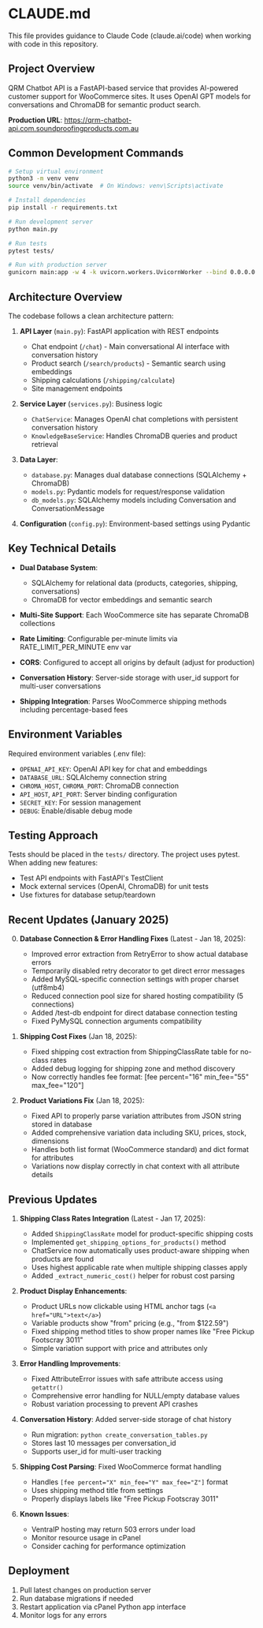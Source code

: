 # CLAUDE.md

This file provides guidance to Claude Code (claude.ai/code) when working with code in this repository.

## Project Overview

QRM Chatbot API is a FastAPI-based service that provides AI-powered customer support for WooCommerce sites. It uses OpenAI GPT models for conversations and ChromaDB for semantic product search.

**Production URL**: https://qrm-chatbot-api.com.soundproofingproducts.com.au

## Common Development Commands

```bash
# Setup virtual environment
python3 -m venv venv
source venv/bin/activate  # On Windows: venv\Scripts\activate

# Install dependencies
pip install -r requirements.txt

# Run development server
python main.py

# Run tests
pytest tests/

# Run with production server
gunicorn main:app -w 4 -k uvicorn.workers.UvicornWorker --bind 0.0.0.0:8000
```

## Architecture Overview

The codebase follows a clean architecture pattern:

1. **API Layer** (`main.py`): FastAPI application with REST endpoints
   - Chat endpoint (`/chat`) - Main conversational AI interface with conversation history
   - Product search (`/search/products`) - Semantic search using embeddings
   - Shipping calculations (`/shipping/calculate`)
   - Site management endpoints

2. **Service Layer** (`services.py`): Business logic
   - `ChatService`: Manages OpenAI chat completions with persistent conversation history
   - `KnowledgeBaseService`: Handles ChromaDB queries and product retrieval

3. **Data Layer**:
   - `database.py`: Manages dual database connections (SQLAlchemy + ChromaDB)
   - `models.py`: Pydantic models for request/response validation
   - `db_models.py`: SQLAlchemy models including Conversation and ConversationMessage

4. **Configuration** (`config.py`): Environment-based settings using Pydantic

## Key Technical Details

- **Dual Database System**: 
  - SQLAlchemy for relational data (products, categories, shipping, conversations)
  - ChromaDB for vector embeddings and semantic search
  
- **Multi-Site Support**: Each WooCommerce site has separate ChromaDB collections
  
- **Rate Limiting**: Configurable per-minute limits via RATE_LIMIT_PER_MINUTE env var

- **CORS**: Configured to accept all origins by default (adjust for production)

- **Conversation History**: Server-side storage with user_id support for multi-user conversations

- **Shipping Integration**: Parses WooCommerce shipping methods including percentage-based fees

## Environment Variables

Required environment variables (.env file):
- `OPENAI_API_KEY`: OpenAI API key for chat and embeddings
- `DATABASE_URL`: SQLAlchemy connection string
- `CHROMA_HOST`, `CHROMA_PORT`: ChromaDB connection
- `API_HOST`, `API_PORT`: Server binding configuration
- `SECRET_KEY`: For session management
- `DEBUG`: Enable/disable debug mode

## Testing Approach

Tests should be placed in the `tests/` directory. The project uses pytest. When adding new features:
- Test API endpoints with FastAPI's TestClient
- Mock external services (OpenAI, ChromaDB) for unit tests
- Use fixtures for database setup/teardown

## Recent Updates (January 2025)

0. **Database Connection & Error Handling Fixes** (Latest - Jan 18, 2025):
   - Improved error extraction from RetryError to show actual database errors
   - Temporarily disabled retry decorator to get direct error messages
   - Added MySQL-specific connection settings with proper charset (utf8mb4)
   - Reduced connection pool size for shared hosting compatibility (5 connections)
   - Added /test-db endpoint for direct database connection testing
   - Fixed PyMySQL connection arguments compatibility

1. **Shipping Cost Fixes** (Jan 18, 2025):
   - Fixed shipping cost extraction from ShippingClassRate table for no-class rates
   - Added debug logging for shipping zone and method discovery
   - Now correctly handles fee format: [fee percent="16" min_fee="55" max_fee="120"]

1. **Product Variations Fix** (Jan 18, 2025):
   - Fixed API to properly parse variation attributes from JSON string stored in database
   - Added comprehensive variation data including SKU, prices, stock, dimensions
   - Handles both list format (WooCommerce standard) and dict format for attributes
   - Variations now display correctly in chat context with all attribute details

## Previous Updates

1. **Shipping Class Rates Integration** (Latest - Jan 17, 2025):
   - Added `ShippingClassRate` model for product-specific shipping costs
   - Implemented `get_shipping_options_for_products()` method
   - ChatService now automatically uses product-aware shipping when products are found
   - Uses highest applicable rate when multiple shipping classes apply
   - Added `_extract_numeric_cost()` helper for robust cost parsing

2. **Product Display Enhancements**:
   - Product URLs now clickable using HTML anchor tags (`<a href="URL">text</a>`)
   - Variable products show "from" pricing (e.g., "from $122.59")
   - Fixed shipping method titles to show proper names like "Free Pickup Footscray 3011"
   - Simple variation support with price and attributes only

3. **Error Handling Improvements**:
   - Fixed AttributeError issues with safe attribute access using `getattr()`
   - Comprehensive error handling for NULL/empty database values
   - Robust variation processing to prevent API crashes

4. **Conversation History**: Added server-side storage of chat history
   - Run migration: `python create_conversation_tables.py`
   - Stores last 10 messages per conversation_id
   - Supports user_id for multi-user tracking

5. **Shipping Cost Parsing**: Fixed WooCommerce format handling
   - Handles `[fee percent="X" min_fee="Y" max_fee="Z"]` format
   - Uses shipping method title from settings
   - Properly displays labels like "Free Pickup Footscray 3011"

6. **Known Issues**:
   - VentraIP hosting may return 503 errors under load
   - Monitor resource usage in cPanel
   - Consider caching for performance optimization

## Deployment

1. Pull latest changes on production server
2. Run database migrations if needed
3. Restart application via cPanel Python app interface
4. Monitor logs for any errors